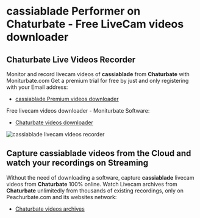 # cassiablade Performer on Chaturbate - Free LiveCam videos downloader

## Chaturbate Live Videos Recorder

Monitor and record livecam videos of **cassiablade** from **Chaturbate** with Moniturbate.com
Get a premium trial for free by just and only registering with your Email address:
* [cassiablade Premium videos downloader](https://moniturbate.com/request-demo-licence-key.html)

Free livecam videos downloader - Moniturbate Software:
* [Chaturbate videos downloader](https://moniturbate.com/moniturbate-download-software.html)

![cassiablade livecam videos recorder](https://peachurnet.com/templates/moniturbate-software.png)


## Capture cassiablade videos from the Cloud and watch your recordings on Streaming

Without the need of downloading a software, capture **cassiablade** livecam videos from **Chaturbate** 100% online.
Watch Livecam archives from **Chaturbate** unlimitedly from thousands of existing recordings, only on Peachurbate.com and its websites network:
* [Chaturbate videos archives](https://peachurnet.com/)